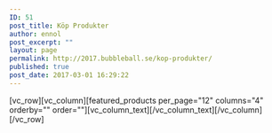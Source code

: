 ```yaml
---
ID: 51
post_title: Köp Produkter
author: ennol
post_excerpt: ""
layout: page
permalink: http://2017.bubbleball.se/kop-produkter/
published: true
post_date: 2017-03-01 16:29:22
---
```

[vc_row][vc_column][featured_products per_page="12" columns="4" orderby="" order=""][vc_column_text][/vc_column_text][/vc_column][/vc_row]